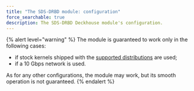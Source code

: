 ```yaml
---
title: "The SDS-DRBD module: configuration"
force_searchable: true
description: The SDS-DRBD Deckhouse module's configuration.
---
```

{% alert level="warning" %}
The module is guaranteed to work only in the following cases:
- if stock kernels shipped with the [supported distributions](../../supported_versions.html#linux) are used;
- if a 10 Gbps network is used.

As for any other configurations, the module may work, but its smooth operation is not guaranteed.
{% endalert %}
